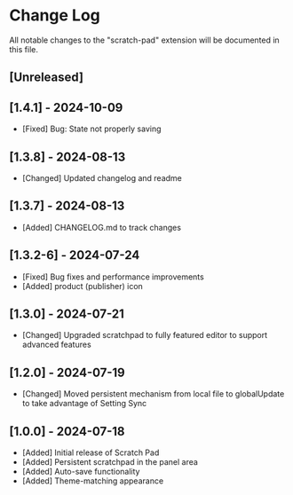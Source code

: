 <!-- @format -->

# Change Log

All notable changes to the "scratch-pad" extension will be documented in this file.

## [Unreleased]

## [1.4.1] - 2024-10-09

-   [Fixed] Bug: State not properly saving

## [1.3.8] - 2024-08-13

-   [Changed] Updated changelog and readme

## [1.3.7] - 2024-08-13

-   [Added] CHANGELOG.md to track changes

## [1.3.2-6] - 2024-07-24

-   [Fixed] Bug fixes and performance improvements
-   [Added] product (publisher) icon

## [1.3.0] - 2024-07-21

-   [Changed] Upgraded scratchpad to fully featured editor to support advanced features

## [1.2.0] - 2024-07-19

-   [Changed] Moved persistent mechanism from local file to globalUpdate to take advantage of Setting Sync

## [1.0.0] - 2024-07-18

-   [Added] Initial release of Scratch Pad
-   [Added] Persistent scratchpad in the panel area
-   [Added] Auto-save functionality
-   [Added] Theme-matching appearance
